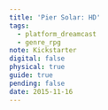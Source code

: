 ```yaml
---
title: 'Pier Solar: HD'
tags:
  - platform_dreamcast
  - genre_rpg
note: Kickstarter
digital: false
physical: true
guide: true
pending: false
date: 2015-11-16
---
```

